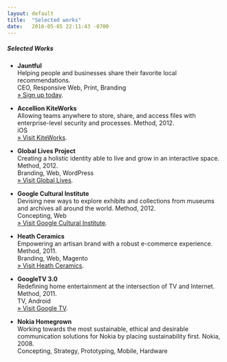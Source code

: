 ```yaml
---
layout: default
title:  "Selected works"
date:   2016-05-05 22:11:43 -0700
---
```

##### Selected Works

*   **Jauntful**  
    Helping people and businesses share their favorite local recommendations.  
    <span class="platform">CEO, Responsive Web, Print, Branding</span>  
    [&raquo; Sign up today](https://jauntful.com/).

*   **Accellion KiteWorks**  
    Allowing teams anywhere to store, share, and access files with enterprise-level security and processes. Method, 2012.  
    <span class="platform">iOS</span>  
    [&raquo; Visit KiteWorks](http://www.accellion.com/solutions/for-enterprise-it).

*   **Global Lives Project**  
    Creating a holistic identity able to live and grow in an interactive space. Method, 2012.  
    <span class="platform">Branding, Web, WordPress</span>  
    [&raquo; Visit Global Lives](http://globallives.org/).

*   **Google Cultural Institute**  
    Devising new ways to explore exhibits and collections from museums and archives all around the world. Method, 2012.  
    <span class="platform">Concepting, Web</span>  
    [&raquo; Visit Google Cultural Institute](https://www.google.com/culturalinstitute/u/0/home).

*   **Heath Ceramics**  
    Empowering an artisan brand with a robust e-commerce experience. Method, 2011.  
    <span class="platform">Branding, Web, Magento</span>  
    [&raquo; Visit Heath Ceramics](http://www.heathceramics.com/).

*   **GoogleTV 3.0**  
    Redefining home entertainment at the intersection of TV and Internet. Method, 2011.  
    <span class="platform">TV, Android</span>  
    [&raquo; Visit Google TV](http://www.android.com/tv/).

*   **Nokia Homegrown**  
    Working towards the most sustainable, ethical and desirable communication solutions for Nokia by placing sustainability first. Nokia, 2008.  
    <span class="platform">Concepting, Strategy, Prototyping, Mobile, Hardware</span>
